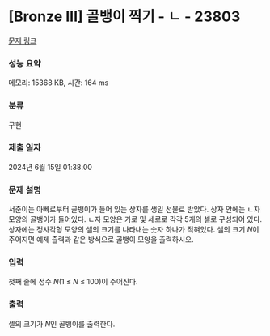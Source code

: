 # [Bronze III] 골뱅이 찍기 - ㄴ - 23803 

[문제 링크](https://www.acmicpc.net/problem/23803) 

### 성능 요약

메모리: 15368 KB, 시간: 164 ms

### 분류

구현

### 제출 일자

2024년 6월 15일 01:38:00

### 문제 설명

<p>서준이는 아빠로부터 골뱅이가 들어 있는 상자를 생일 선물로 받았다. 상자 안에는 ㄴ자 모양의 골뱅이가 들어있다. ㄴ자 모양은 가로 및 세로로 각각 5개의 셀로 구성되어 있다. 상자에는 정사각형 모양의 셀의 크기를 나타내는 숫자 하나가 적혀있다. 셀의 크기 <em>N</em>이 주어지면 예제 출력과 같은 방식으로 골뱅이 모양을 출력하시오.</p>

### 입력 

 <p>첫째 줄에 정수 <em>N</em>(1 ≤ <em>N</em> ≤ 100)이 주어진다.</p>

### 출력 

 <p>셀의 크기가 <em>N</em>인 골뱅이를 출력한다.</p>

